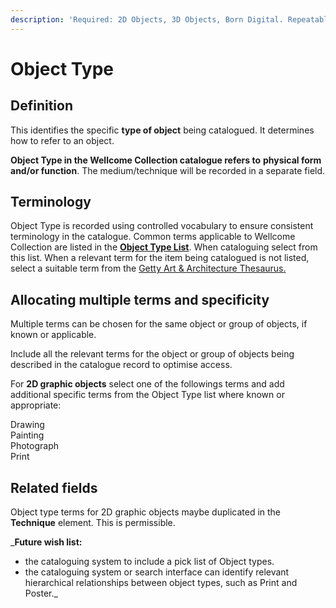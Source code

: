 ```yaml
---
description: 'Required: 2D Objects, 3D Objects, Born Digital. Repeatable'
---
```


# Object Type

## Definition

This identifies the specific **type of object** being catalogued. It determines how to refer to an object. 

**Object Type in the Wellcome Collection catalogue refers to** **physical form and/or function**. The medium/technique will be recorded in a separate field.

## Terminology

Object Type is recorded using controlled vocabulary to ensure consistent terminology in the catalogue.  Common terms applicable to Wellcome Collection are listed in the [**Object Type List**](object-type-list.md). When cataloguing select from this list. When a relevant term for the item being catalogued is not listed, select a suitable term from the [Getty Art & Architecture Thesaurus.](https://www.getty.edu/research/tools/vocabularies/aat/)

## Allocating multiple terms and specificity

Multiple terms can be chosen for the same object or group of objects, if known or applicable.

‌Include all the relevant terms for the object or group of objects being described in the catalogue record to optimise access.

For **2D graphic objects** select one of the followings terms and add additional specific terms from the Object Type list where known or appropriate:

Drawing  
Painting  
Photograph  
Print

## **Related fields**

Object type terms for 2D graphic objects maybe duplicated in the **Technique** element. This is permissible.



_**Future wish list:**   
- the cataloguing system to include a pick list of Object types.  
- the cataloguing system or search interface can identify relevant hierarchical relationships between object types, such as Print and Poster._

